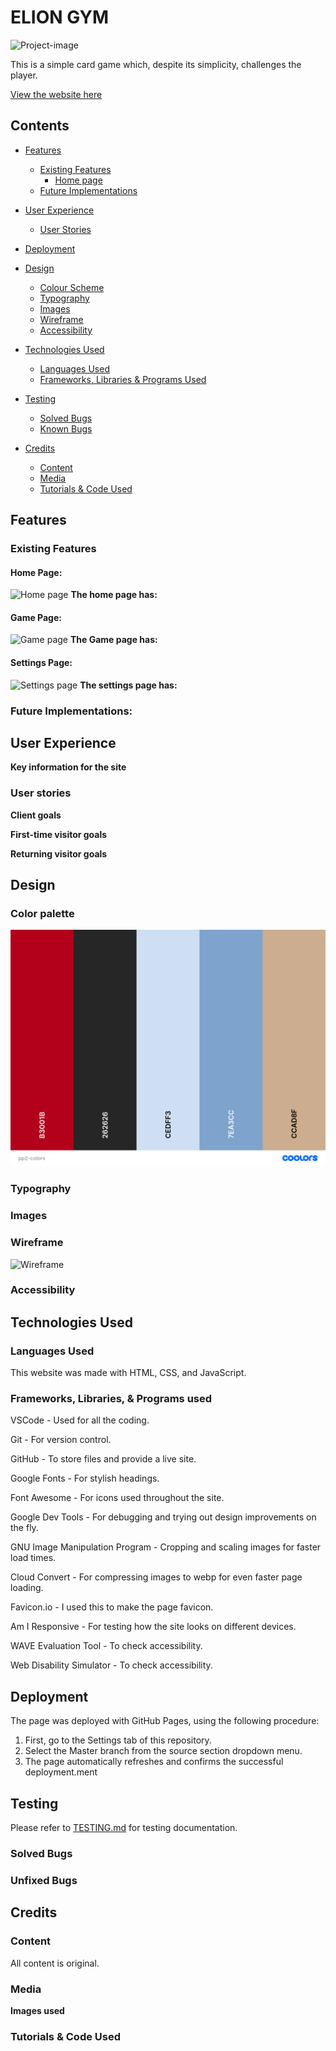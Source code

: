 # ELION GYM

![Project-image]()

This is a simple card game which, despite its simplicity, challenges the player.

[View the website here]()

## Contents

* [Features](#Features)
  * [Existing Features](#existing-features)
    * [Home page](#home-page)
  * [Future Implementations](#future-implementations)

* [User Experience](#User-Experience)
  * [User Stories](#User-Stories)

* [Deployment](#Deployment)

* [Design](#Design)
  * [Colour Scheme](#Colour-Scheme)
  * [Typography](#Typography)
  * [Images](#Images)
  * [Wireframe](#wireframe)
  * [Accessibility](#Accessibility)

* [Technologies Used](#Technologies-Used)
  * [Languages Used](#Languages-Used)
  * [Frameworks, Libraries & Programs Used](#frameworks-libraries--programs-used)

* [Testing](#Testing)
  * [Solved Bugs](#solved-bugs)
  * [Known Bugs](#unfixed-bugs)
  
* [Credits](#Credits)
  * [Content](#Content)
  * [Media](#Media)
  * [Tutorials & Code Used](#tutorials--code-used)

## Features

### Existing Features

#### Home Page:
![Home page]()
__The home page has:__

#### Game Page:
![Game page]()
__The Game page has:__

#### Settings Page:
![Settings page]()
__The settings page has:__

### Future Implementations:

## User Experience

__Key information for the site__


### User stories

__Client goals__

__First-time visitor goals__


__Returning visitor goals__


## Design

### Color palette

![Color Palette](pp2-colors.png)

### Typography

### Images


### Wireframe

![Wireframe]()

### Accessibility

## Technologies Used

### Languages Used

This website was made with HTML, CSS, and JavaScript.

### Frameworks, Libraries, & Programs used

VSCode - Used for all the coding.

Git - For version control.

GitHub - To store files and provide a live site.

Google Fonts - For stylish headings.

Font Awesome - For icons used throughout the site.

Google Dev Tools - For debugging and trying out design improvements on the fly.

GNU Image Manipulation Program - Cropping and scaling images for faster load times.

Cloud Convert - For compressing images to webp for even faster page loading.

Favicon.io - I used this to make the page favicon.

Am I Responsive - For testing how the site looks on different devices.

WAVE Evaluation Tool - To check accessibility.

Web Disability Simulator - To check accessibility.

## Deployment

The page was deployed with GitHub Pages, using the following procedure:
1. First, go to the Settings tab of this repository.
2. Select the Master branch from the source section dropdown menu.
3. The page automatically refreshes and confirms the successful deployment.ment

## Testing

Please refer to [TESTING.md](documentation/TESTING.md) for testing documentation.

### Solved Bugs


### Unfixed Bugs

## Credits

### Content

All content is original.

### Media

**Images used**

### Tutorials & Code Used


